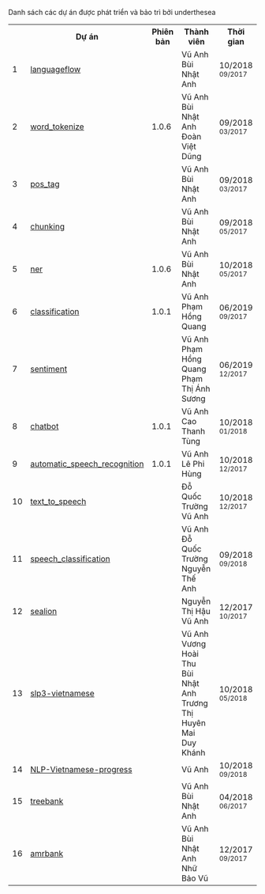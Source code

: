 Danh sách các dự án được phát triển và bảo trì bởi underthesea

<table>
  <tr>
    <th></th>
    <th>Dự án</th>
    <th>Phiên bản</th>
    <th>Thành viên</th>
    <th>Thời gian</th>
  </tr>
  <tr>
    <td>1</td>
    <td>
      <a href="https://github.com/undertheseanlp/languageflow">languageflow</a>
    </td>
    <td></td>
    <td>
        Vũ Anh<br>Bùi Nhật Anh
    </td>
    <td>10/2018<br><small>09/2017</small></td>
  </tr>
  <tr>
    <td>2</td>
    <td>
      <a href="https://github.com/undertheseanlp/word_tokenize">word_tokenize</a>
    </td>
    <td>1.0.6</td>
    <td>
        Vũ Anh<br>Bùi Nhật Anh<br>Đoàn Việt Dũng
    </td>
    <td>09/2018<br><small>03/2017</small></td>
  </tr>
  <tr>
    <td>3</td>
    <td>
      <a href="https://github.com/undertheseanlp/pos_tag">pos_tag</a>
    </td>
    <td></td>
    <td>
        Vũ Anh<br>Bùi Nhật Anh
    </td>
    <td>09/2018<br><small>03/2017</small></td>
  </tr>
  <tr>
    <td>4</td>
    <td>
      <a href="https://github.com/undertheseanlp/chunking">chunking</a>
    </td>
    <td></td>
    <td>
        Vũ Anh<br>Bùi Nhật Anh
    </td>
    <td>09/2018<br><small>05/2017</small></td>
  </tr>
  <tr>
    <td>5</td>
    <td>
      <a href="https://github.com/undertheseanlp/ner">ner</a>
    </td>
    <td>1.0.6</td>
    <td>
        Vũ Anh<br>Bùi Nhật Anh
    </td>
    <td>10/2018<br><small>05/2017</small></td>
  </tr>
  <tr>
    <td>6</td>
    <td>
      <a href="https://github.com/undertheseanlp/classification">classification</a>
    </td>
    <td>1.0.1</td>
    <td>
        Vũ Anh<br>Phạm Hồng Quang
    </td>
    <td>06/2019<br><small>09/2017</small></td>
  </tr>
  <tr>
    <td>7</td>
    <td>
      <a href="https://github.com/undertheseanlp/sentiment">sentiment</a>
    </td>
    <td></td>
    <td>
        Vũ Anh<br>Phạm Hồng Quang<br>Phạm Thị Ánh Sương
    </td>
    <td>06/2019<br><small>12/2017</small></td>
  </tr>
  <tr>
    <td>8</td>
    <td>
      <a href="https://github.com/undertheseanlp/chatbot">chatbot</a>
    </td>
    <td>1.0.1</td>
    <td>
        Vũ Anh<br>Cao Thanh Tùng
    </td>
    <td>10/2018<br><small>01/2018</small></td>
  </tr>
  <tr>
    <td>9</td>
    <td>
      <a href="https://github.com/undertheseanlp/automatic_speech_recognition">automatic_speech_recognition</a>
    </td>
    <td>1.0.1</td>
    <td>
        Vũ Anh<br>Lê Phi Hùng
    </td>
    <td>10/2018<br><small>12/2017</small></td>
  </tr>
  <tr>
    <td>10</td>
    <td>
      <a href="https://github.com/undertheseanlp/text_to_speech">text_to_speech</a>
    </td>
    <td></td>
    <td>
        Đỗ Quốc Trường<br>Vũ Anh
    </td>
    <td>10/2018<br><small>12/2017</small></td>
  </tr>
  <tr>
    <td>11</td>
    <td>
      <a href="https://github.com/undertheseanlp/speech_classification">speech_classification</a>
    </td>
    <td></td>
    <td>
        Vũ Anh<br>Đỗ Quốc Trường<br>Nguyễn Thế Anh
    </td>
    <td>09/2018<br><small>09/2018</small></td>
  </tr>
  <tr>
    <td>12</td>
    <td>
      <a href="https://github.com/undertheseanlp/sealion">sealion</a>
    </td>
    <td></td>
    <td>
        Nguyễn Thị Hậu<br>Vũ Anh
    </td>
    <td>12/2017<br><small>10/2017</small></td>
  </tr>
  <tr>
    <td>13</td>
    <td>
      <a href="https://github.com/undertheseanlp/slp3-vietnamese">slp3-vietnamese</a>
    </td>
    <td></td>
    <td>
        Vũ Anh<br>Vương Hoài Thu<br>Bùi Nhật Anh<br>Trương Thị Huyên<br>Mai Duy Khánh
    </td>
    <td>10/2018<br><small>05/2018</small></td>
  </tr>
  <tr>
    <td>14</td>
    <td>
      <a href="https://github.com/undertheseanlp/NLP-Vietnamese-progress">NLP-Vietnamese-progress</a>
    </td>
    <td></td>
    <td>
        Vũ Anh
    </td>
    <td>10/2018<br><small>09/2018</small></td>
  </tr>
  <tr>
    <td>15</td>
    <td>
      <a href="https://github.com/undertheseanlp/treebank">treebank</a>
    </td>
    <td></td>
    <td>
        Vũ Anh<br>Bùi Nhật Anh
    </td>
    <td>04/2018<br><small>06/2017</small></td>
  </tr>
  <tr>
    <td>16</td>
    <td>
      <a href="https://github.com/undertheseanlp/amrbank">amrbank</a>
    </td>
    <td></td>
    <td>
        Vũ Anh<br>Bùi Nhật Anh<br>Nhữ Bảo Vũ
    </td>
    <td>12/2017<br><small>09/2017</small></td>
  </tr>
  </table>